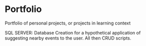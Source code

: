# Portfolio
 Portfolio of personal projects, or projects in learning context

SQL SERVER:
Database Creation for a hypothetical application of suggesting nearby events to the user. All then CRUD scripts.


